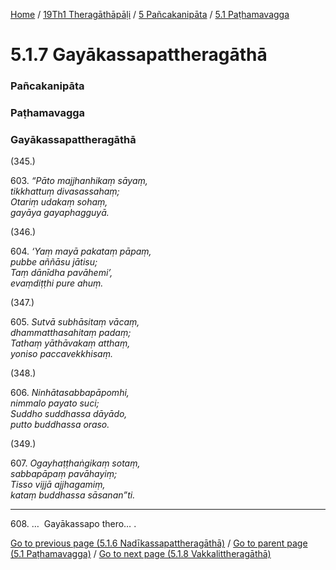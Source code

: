 
[Home](/) / [19Th1 Theragāthāpāḷi](../../../19Th1.md) / [5 Pañcakanipāta](../../5.md) / [5.1 Paṭhamavagga](../5.1.md)

# 5.1.7 Gayākassapattheragāthā

### Pañcakanipāta

### Paṭhamavagga

### Gayākassapattheragāthā

(345.)

603\. _“Pāto majjhanhikaṃ sāyaṃ,_  
_tikkhattuṃ divasassahaṃ;_  
_Otariṃ udakaṃ sohaṃ,_  
_gayāya gayaphagguyā._  


(346.)

604\. _‘Yaṃ mayā pakataṃ pāpaṃ,_  
_pubbe aññāsu jātisu;_  
_Taṃ dānīdha pavāhemi’,_  
_evaṃdiṭṭhi pure ahuṃ._  


(347.)

605\. _Sutvā subhāsitaṃ vācaṃ,_  
_dhammatthasahitaṃ padaṃ;_  
_Tathaṃ yāthāvakaṃ atthaṃ,_  
_yoniso paccavekkhisaṃ._  


(348.)

606\. _Ninhātasabbapāpomhi,_  
_nimmalo payato suci;_  
_Suddho suddhassa dāyādo,_  
_putto buddhassa oraso._  


(349.)

607\. _Ogayhaṭṭhaṅgikaṃ sotaṃ,_  
_sabbapāpaṃ pavāhayiṃ;_  
_Tisso vijjā ajjhagamiṃ,_  
_kataṃ buddhassa sāsanan”ti._  


---

608\. …  Gayākassapo thero… .



[Go to previous page (5.1.6 Nadīkassapattheragāthā)](5.1.6.md) / [Go to parent page (5.1 Paṭhamavagga)](../5.1.md) / [Go to next page (5.1.8 Vakkalittheragāthā)](5.1.8.md)


